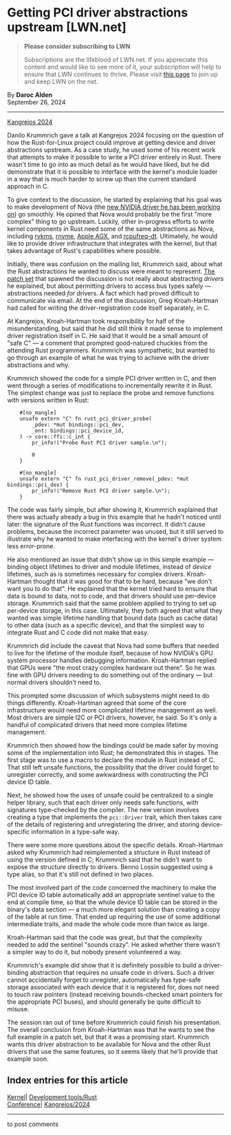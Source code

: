 # Getting PCI driver abstractions upstream [LWN.net]

> **Please consider subscribing to LWN**
> 
> Subscriptions are the lifeblood of LWN.net. If you appreciate this content and would like to see more of it, your subscription will help to ensure that LWN continues to thrive. Please visit [this page](/Promo/nst-nag1/subscribe) to join up and keep LWN on the net. 

By **Daroc Alden**  
September 26, 2024 

* * *

[Kangrejos 2024](https://lwn.net/Articles/990496/)

Danilo Krummrich gave a talk at Kangrejos 2024 focusing on the question of how the Rust-for-Linux project could improve at getting device and driver abstractions upstream. As a case study, he used some of his recent work that attempts to make it possible to write a PCI driver entirely in Rust. There wasn't time to go into as much detail as he would have liked, but he did demonstrate that it is possible to interface with the kernel's module loader in a way that is much harder to screw up than the current standard approach in C. 

To give context to the discussion, he started by explaining that his goal was to make development of Nova (the [ new NVIDIA driver he has been working on](/Articles/990736)) go smoothly. He opined that Nova would probably be the first "more complex" thing to go upstream. Luckily, other in-progress efforts to write kernel components in Rust need some of the same abstractions as Nova, including [ rvkms](https://lwn.net/ml/all/20240322221305.1403600-1-lyude@redhat.com/), [ rnvme](https://rust-for-linux.com/nvme-driver), [ Apple AGX](/Articles/988438/), and [ rcpufreq-dt](https://lwn.net/ml/all/cover.1722334569.git.viresh.kumar@linaro.org/). Ultimately, he would like to provide driver infrastructure that integrates with the kernel, but that takes advantage of Rust's capabilities where possible. 

Initially, there was confusion on the mailing list, Krummrich said, about what the Rust abstractions he wanted to discuss were meant to represent. [ The patch set](https://lwn.net/ml/all/20240618234025.15036-1-dakr%40redhat.com/) that spawned the discussion is not really about abstracting _drivers_ he explained, but about permitting drivers to access bus types safely — abstractions needed _for_ drivers. A fact which had proved difficult to communicate via email. At the end of the discussion, Greg Kroah-Hartman had called for writing the driver-registration code itself separately, in C. 

At Kangrejos, Kroah-Hartman took responsibility for half of the misunderstanding, but said that he did still think it made sense to implement driver registration itself in C. He said that it would be a small amount of "safe C" — a comment that prompted good-natured chuckles from the attending Rust programmers. Krummrich was sympathetic, but wanted to go through an example of what he was trying to achieve with the driver abstractions and why. 

Krummrich showed the code for a simple PCI driver written in C, and then went through a series of modifications to incrementally rewrite it in Rust. The simplest change was just to replace the probe and remove functions with versions written in Rust: 
    
    
        #[no_mangle]
        unsafe extern "C" fn rust_pci_driver_probe(
            _pdev: *mut bindings::pci_dev,
            _ent: bindings::pci_device_id,
        ) -> core::ffi::c_int {
            pr_info!("Probe Rust PCI driver sample.\n");
    
            0
        }
    
        #[no_mangle]
        unsafe extern "C" fn rust_pci_driver_remove(_pdev: *mut bindings::pci_dev) {
            pr_info!("Remove Rust PCI driver sample.\n");
        }
    

The code was fairly simple, but after showing it, Krummrich explained that there was actually already a bug in this example that he hadn't noticed until later: the signature of the Rust functions was incorrect. It didn't cause problems, because the incorrect parameter was unused, but it still served to illustrate why he wanted to make interfacing with the kernel's driver system less error-prone. 

He also mentioned an issue that didn't show up in this simple example — binding object lifetimes to driver and module lifetimes, instead of _device_ lifetimes, such as is sometimes necessary for complex drivers. Kroah-Hartman thought that it was good for that to be hard, because "we don't want you to do that". He explained that the kernel tried hard to ensure that data is bound to data, not to code, and that drivers should use per-device storage. Krummrich said that the same problem applied to trying to set up per-device storage, in this case. Ultimately, they both agreed that what they wanted was simple lifetime handling that bound data (such as cache data) to other data (such as a specific device), and that the simplest way to integrate Rust and C code did not make that easy. 

Krummrich did include the caveat that Nova had some buffers that needed to live for the lifetime of the module itself, because of how NVIDIA's GPU system processor handles debugging information. Kroah-Hartman replied that GPUs were "the most crazy complex hardware out there". So he was fine with GPU drivers needing to do something out of the ordinary — but normal drivers shouldn't need to. 

This prompted some discussion of which subsystems might need to do things differently. Kroah-Hartman agreed that some of the core infrastructure would need more complicated lifetime management as well. Most drivers are simple I2C or PCI drivers, however, he said. So it's only a handful of complicated drivers that need more complex lifetime management. 

Krummrich then showed how the bindings could be made safer by moving some of the implementation into Rust; he demonstrated this in stages. The first stage was to use a macro to declare the module in Rust instead of C. That still left unsafe functions, the possibility that the driver could forget to unregister correctly, and some awkwardness with constructing the PCI device ID table. 

Next, he showed how the uses of unsafe could be centralized to a single helper library, such that each driver only needs safe functions, with signatures type-checked by the compiler. The new version involves creating a type that implements the `pci::Driver` trait, which then takes care of the details of registering and unregistering the driver, and storing device-specific information in a type-safe way. 

There were some more questions about the specific details. Kroah-Hartman asked why Krummrich had reimplemented a structure in Rust instead of using the version defined in C; Krummrich said that he didn't want to expose the structure directly to drivers. Benno Lossin suggested using a type alias, so that it's still not defined in two places. 

The most involved part of the code concerned the machinery to make the PCI device ID table automatically add an appropriate sentinel value to the end at compile time, so that the whole device ID table can be stored in the binary's data section — a much more elegant solution than creating a copy of the table at run time. That ended up requiring the use of some additional intermediate traits, and made the whole code more than twice as large. 

Kroah-Hartman said that the code was great, but that the complexity needed to add the sentinel "sounds crazy". He asked whether there wasn't a simpler way to do it, but nobody present volunteered a way. 

Krummrich's example did show that it is definitely possible to build a driver-binding abstraction that requires no unsafe code in drivers. Such a driver cannot accidentally forget to unregister, automatically has type-safe storage associated with each device that it is registered for, does not need to touch raw pointers (instead receiving bounds-checked smart pointers for the appropriate PCI buses), and should generally be quite difficult to misuse. 

The session ran out of time before Krummrich could finish his presentation. The overall conclusion from Kroah-Hartman was that he wants to see the full example in a patch set, but that it was a promising start. Krummrich wants this driver abstraction to be available for Nova and the other Rust drivers that use the same features, so it seems likely that he'll provide that example soon. 

  
Index entries for this article  
---  
[Kernel](/Kernel/Index)| [Development tools/Rust](/Kernel/Index#Development_tools-Rust)  
[Conference](/Archives/ConferenceIndex/)| [Kangrejos/2024](/Archives/ConferenceIndex/#Kangrejos-2024)  
  


* * *

to post comments 
